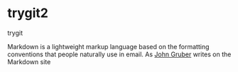 # trygit2
trygit


Markdown is a lightweight markup language based on the formatting conventions that people naturally use in email.
As [John Gruber] writes on the Markdown site

[john gruber]: <http://daringfireball.net>

